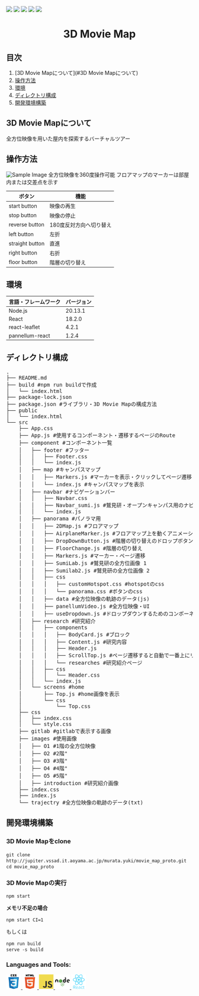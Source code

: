 <div id="top"></div>


<!-- シールド一覧 -->
<!-- 該当するプロジェクトの中から任意のものを選ぶ-->
<p style="display: inline">
  <!-- フロントエンドのフレームワーク一覧 -->
  <img src="https://img.shields.io/badge/-Node.js-000000.svg?logo=node.js&style=for-the-badge">
  <img src="https://img.shields.io/badge/-React-20232A?style=for-the-badge&logo=react&logoColor=61DAFB">
  <!-- HTML言語一覧 -->
  <img src="https://img.shields.io/badge/-HTML-E34F26.svg?logo=python&style=for-the-badge">
  <img src="https://img.shields.io/badge/-CSS-1572B6.svg?logo=nginx&style=for-the-badge">
  <img src="https://img.shields.io/badge/-JavaScript-F7DF1E.svg?logo=mysql&style=for-the-badge&logoColor=white">
</p>


<h1 align="center">3D Movie Map</h1>


## 目次


1. [3D Movie Mapについて](#3D Movie Mapについて)
2. [操作方法](#操作方法)
3. [環境](#環境)
4. [ディレクトリ構成](#ディレクトリ構成)
5. [開発環境構築](#開発環境構築)


## 3D Movie Mapについて
全方位映像を用いた屋内を探索するバーチャルツアー




## 操作方法
![Sample Image](src/gitlab/home.png)
全方位映像を360度操作可能
フロアマップのマーカーは部屋内または交差点を示す


| ボタン              | 機能                  |
| ------------------- | -------------------- |
| start button        | 映像の再生            |
| stop button         | 映像の停止            |
| reverse button      | 180度反対方向へ切り替え|
| left button         | 左折                  |
| straight button     | 直進                  |
| right button        | 右折                  |
| floor button        | 階層の切り替え         |


## 環境


<!-- 言語、フレームワーク、ミドルウェア、インフラの一覧とバージョンを記載 -->


| 言語・フレームワーク  | バージョン |
| --------------------- | ---------- |
| Node.js               | 20.13.1    |
| React                 | 18.2.0     |
| react-leaflet         | 4.2.1      |
| pannellum-react       | 1.2.4      |


## ディレクトリ構成


<!-- > tree -a -I "node_modules|.next|.git|.pytest_cache|static|.gitattributes|.gitignore|JSON.py|.vscode -->
<pre>
.
├── README.md
├── build #npm run buildで作成
│   └── index.html
├── package-lock.json
├── package.json #ライブラリ・3D Movie Mapの構成方法
├── public
│   └── index.html
└── src
    ├── App.css
    ├── App.js #使用するコンポーネント・遷移するページのRoute
    ├── component #コンポーネント一覧
    │   ├── footer #フッター
    │   │   ├── Footer.css
    │   │   └── index.js
    │   ├── map #キャンパスマップ
    │   │   ├── Markers.js #マーカーを表示・クリックしてページ遷移
    │   │   └── index.js #キャンパスマップを表示
    │   ├── navbar #ナビゲーションバー
    │   │   ├── Navbar.css
    │   │   ├── Navbar_sumi.js #鷲見研・オープンキャンパス用のナビゲーションバー
    │   │   └── index.js
    │   ├── panorama #パノラマ用
    │   │   ├── 2DMap.js #フロアマップ
    │   │   ├── AirplaneMarker.js #フロアマップ上を動くアニメーション
    │   │   ├── DropDownButton.js #階層の切り替えのドロップボタン
    │   │   ├── FloorChange.js #階層の切り替え
    │   │   ├── Markers.js #マーカー・ページ遷移
    │   │   ├── SumiLab.js #鷲見研の全方位画像 1
    │   │   ├── Sumilab2.js #鷲見研の全方位画像 2
    │   │   ├── css
    │   │   │   ├── customHotspot.css #hotspotのcss
    │   │   │   └── panorama.css #ボタンのcss
    │   │   ├── data #全方位映像の軌跡のデータ(js)
    │   │   ├── panellumVideo.js #全方位映像・UI
    │   │   ├── useDropdown.js #ドロップダウンするためのコンポーネント
    │   ├── research #研究紹介
    │   │   ├── components
    │   │   │   ├── BodyCard.js #ブロック
    │   │   │   ├── Content.js #研究内容
    │   │   │   ├── Header.js
    │   │   │   ├── ScrollTop.js #ページ遷移すると自動で一番上にリセット
    │   │   │   └── researches #研究紹介ページ
    │   │   ├── css
    │   │   │   └── Header.css
    │   │   └── index.js
    │   └── screens #home
    │       ├── Top.js #home画像を表示
    │       └── css
    │           └── Top.css
    ├── css
    │   ├── index.css
    │   └── style.css
    ├── gitlab #gitlabで表示する画像
    ├── images #使用画像
    │   ├── O1 #1階の全方位映像
    │   ├── O2 #2階"
    │   ├── O3 #3階"
    │   ├── O4 #4階"
    │   ├── O5 #5階"
    │   ├── introduction #研究紹介画像
    ├── index.css
    ├── index.js
    └── trajectry #全方位映像の軌跡のデータ(txt)
</pre>


## 開発環境構築


### 3D Movie Mapをclone
~~~
git clone http://jupiter.vssad.it.aoyama.ac.jp/murata.yuki/movie_map_proto.git
cd movie_map_proto
~~~

### 3D Movie Mapの実行
~~~
npm start
~~~

**メモリ不足の場合**
~~~
npm start CI=1
~~~

もしくは
~~~
npm run build
serve -s build
~~~

<h3 align="left">Languages and Tools:</h3>
<p align="left"> <a href="https://www.w3schools.com/css/" target="_blank" rel="noreferrer"> <img src="https://raw.githubusercontent.com/devicons/devicon/master/icons/css3/css3-original-wordmark.svg" alt="css3" width="40" height="40"/> </a> <a href="https://www.w3.org/html/" target="_blank" rel="noreferrer"> <img src="https://raw.githubusercontent.com/devicons/devicon/master/icons/html5/html5-original-wordmark.svg" alt="html5" width="40" height="40"/> </a> <a href="https://developer.mozilla.org/en-US/docs/Web/JavaScript" target="_blank" rel="noreferrer"> <img src="https://raw.githubusercontent.com/devicons/devicon/master/icons/javascript/javascript-original.svg" alt="javascript" width="40" height="40"/> </a> <a href="https://nodejs.org" target="_blank" rel="noreferrer"> <img src="https://raw.githubusercontent.com/devicons/devicon/master/icons/nodejs/nodejs-original-wordmark.svg" alt="nodejs" width="40" height="40"/> </a> <a href="https://reactjs.org/" target="_blank" rel="noreferrer"> <img src="https://raw.githubusercontent.com/devicons/devicon/master/icons/react/react-original-wordmark.svg" alt="react" width="40" height="40"/> </a> </p>

